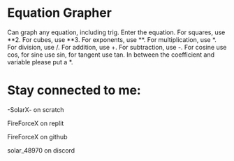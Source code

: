 # Equation Grapher

Can graph any equation, including trig. 
Enter the equation. For squares, use **2. 
For cubes, use **3. For exponents, use **. 
For multiplication, use *. For division, use /.
For addition, use +. For subtraction, use -. 
For cosine use cos, for sine use sin, for tangent use tan. 
In between the coefficient and variable please put a *.

# Stay connected to me:

-SolarX- on scratch

FireForceX on replit

FireForceX on github

solar_48970 on discord

